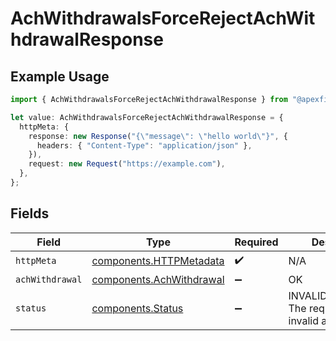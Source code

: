 # AchWithdrawalsForceRejectAchWithdrawalResponse

## Example Usage

```typescript
import { AchWithdrawalsForceRejectAchWithdrawalResponse } from "@apexfintechsolutions/ascend-sdk/models/operations";

let value: AchWithdrawalsForceRejectAchWithdrawalResponse = {
  httpMeta: {
    response: new Response("{\"message\": \"hello world\"}", {
      headers: { "Content-Type": "application/json" },
    }),
    request: new Request("https://example.com"),
  },
};
```

## Fields

| Field                                                                | Type                                                                 | Required                                                             | Description                                                          |
| -------------------------------------------------------------------- | -------------------------------------------------------------------- | -------------------------------------------------------------------- | -------------------------------------------------------------------- |
| `httpMeta`                                                           | [components.HTTPMetadata](../../models/components/httpmetadata.md)   | :heavy_check_mark:                                                   | N/A                                                                  |
| `achWithdrawal`                                                      | [components.AchWithdrawal](../../models/components/achwithdrawal.md) | :heavy_minus_sign:                                                   | OK                                                                   |
| `status`                                                             | [components.Status](../../models/components/status.md)               | :heavy_minus_sign:                                                   | INVALID_ARGUMENT: The request has an invalid argument.               |